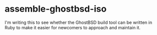 # assemble-ghostbsd-iso

I'm writing this to see whether the GhostBSD build tool can be written in Ruby to make it easier for newcomers to approach and maintain it.
